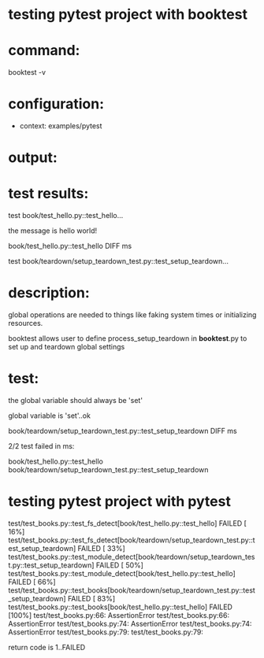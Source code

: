# testing pytest project with booktest


# command:

booktest -v

# configuration:

 * context: examples/pytest

# output:


# test results:

test book/test_hello.py::test_hello...

  the message is hello world!

book/test_hello.py::test_hello DIFF <number> ms

test book/teardown/setup_teardown_test.py::test_setup_teardown...

  # description:
  
  global operations are needed to things like faking system times
  or initializing resources. 
  
  booktest allows user to define process_setup_teardown in __booktest__.py
  to set up and teardown global settings
  
  # test:
  
  the global variable should always be 'set'
  
  global variable is 'set'..ok

book/teardown/setup_teardown_test.py::test_setup_teardown DIFF <number> ms


2/2 test failed in <number> ms:

  book/test_hello.py::test_hello
  book/teardown/setup_teardown_test.py::test_setup_teardown



# testing pytest project with pytest

test/test_books.py::test_fs_detect[book/test_hello.py::test_hello] FAILED [ 16%]
test/test_books.py::test_fs_detect[book/teardown/setup_teardown_test.py::test_setup_teardown] FAILED [ 33%]
test/test_books.py::test_module_detect[book/teardown/setup_teardown_test.py::test_setup_teardown] FAILED [ 50%]
test/test_books.py::test_module_detect[book/test_hello.py::test_hello] FAILED [ 66%]
test/test_books.py::test_books[book/teardown/setup_teardown_test.py::test_setup_teardown] FAILED [ 83%]
test/test_books.py::test_books[book/test_hello.py::test_hello] FAILED    [100%]
test/test_books.py:66: AssertionError
test/test_books.py:66: AssertionError
test/test_books.py:74: AssertionError
test/test_books.py:74: AssertionError
test/test_books.py:79: 
test/test_books.py:79: 

return code is 1..FAILED
